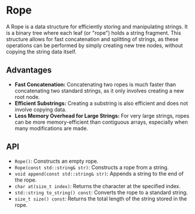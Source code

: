 # Rope

A Rope is a data structure for efficiently storing and manipulating strings. It is a binary tree where each leaf (or "rope") holds a string fragment. This structure allows for fast concatenation and splitting of strings, as these operations can be performed by simply creating new tree nodes, without copying the string data itself.

## Advantages

- **Fast Concatenation:** Concatenating two ropes is much faster than concatenating two standard strings, as it only involves creating a new root node.
- **Efficient Substrings:** Creating a substring is also efficient and does not involve copying data.
- **Less Memory Overhead for Large Strings:** For very large strings, ropes can be more memory-efficient than contiguous arrays, especially when many modifications are made.

## API

- `Rope()`: Constructs an empty rope.
- `Rope(const std::string& str)`: Constructs a rope from a string.
- `void append(const std::string& str)`: Appends a string to the end of the rope.
- `char at(size_t index)`: Returns the character at the specified index.
- `std::string to_string() const`: Converts the rope to a standard string.
- `size_t size() const`: Returns the total length of the string stored in the rope.
